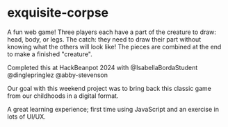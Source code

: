 # exquisite-corpse

A fun web game! Three players each have a part of the creature to draw: head, body, or legs. The catch: they need to draw their part without knowing what the others will look like! The pieces are combined at the end to make a finished "creature".

Completed this at HackBeanpot 2024 with @IsabellaBordaStudent @dinglepringlez @abby-stevenson

Our goal with this weekend project was to bring back this classic game from our childhoods in a digital format.

A great learning experience; first time using JavaScript and an exercise in lots of UI/UX.
